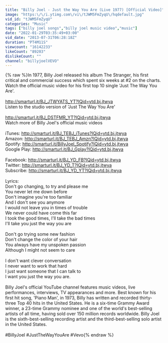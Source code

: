 ```yaml
---
title: "Billy Joel - Just the Way You Are (Live 1977) [Official Video]"
image: "https:\/\/i.ytimg.com\/vi\/tJWM5FmZyqU\/hqdefault.jpg"
vid_id: "tJWM5FmZyqU"
categories: "Music"
tags: ["billy joel songs","billy joel music video","music"]
date: "2022-01-29T03:35:49+03:00"
vid_date: "2013-07-31T06:28:18Z"
duration: "PT4M11S"
viewcount: "16142233"
likeCount: "89203"
dislikeCount: ""
channel: "billyjoelVEVO"
---
```

{% raw %}In 1977, Billy Joel released his album The Stranger, his first critical and commercial success which spent six weeks at #2 on the charts. Watch the official music video for his first top 10 single 'Just The Way You Are'.<br /><br /><a rel="nofollow" target="blank" href="http://smarturl.it/BJ_JTWYATS_YT?IQid=ytd.bj.jtwya">http://smarturl.it/BJ_JTWYATS_YT?IQid=ytd.bj.jtwya</a><br />Listen to the studio version of 'Just The Way You Are'<br /><br /><a rel="nofollow" target="blank" href="http://smarturl.it/BJ_DSTFMR_YT?IQid=ytd.bj.jtwya">http://smarturl.it/BJ_DSTFMR_YT?IQid=ytd.bj.jtwya</a><br />Watch more of Billy Joel's official music videos<br /><br />iTunes: <a rel="nofollow" target="blank" href="http://smarturl.it/BJ_TEBJ_iTunes?IQid=ytd.bj.jtwya">http://smarturl.it/BJ_TEBJ_iTunes?IQid=ytd.bj.jtwya</a><br />Amazon: <a rel="nofollow" target="blank" href="http://smarturl.it/BJ_TEBJ_Amzn?IQid=ytd.bj.jtwya">http://smarturl.it/BJ_TEBJ_Amzn?IQid=ytd.bj.jtwya</a> <br />Spotify: <a rel="nofollow" target="blank" href="http://smarturl.it/BillyJoel_Spotify?IQid=ytd.bj.jtwya">http://smarturl.it/BillyJoel_Spotify?IQid=ytd.bj.jtwya</a><br />Google Play: <a rel="nofollow" target="blank" href="http://smarturl.it/BJ_Gplay?IQid=ytd.bj.jtwya">http://smarturl.it/BJ_Gplay?IQid=ytd.bj.jtwya</a><br /><br />Facebook: <a rel="nofollow" target="blank" href="http://smarturl.it/BJ_YD_FB?IQid=ytd.bj.jtwya">http://smarturl.it/BJ_YD_FB?IQid=ytd.bj.jtwya</a><br />Twitter: <a rel="nofollow" target="blank" href="http://smarturl.it/BJ_YD_T?IQid=ytd.bj.jtwya">http://smarturl.it/BJ_YD_T?IQid=ytd.bj.jtwya</a><br />Subscribe: <a rel="nofollow" target="blank" href="http://smarturl.it/BJ_YD_YT?IQid=ytd.bj.jtwya">http://smarturl.it/BJ_YD_YT?IQid=ytd.bj.jtwya</a><br /><br />Lyrics:<br />Don't go changing, to try and please me<br />You never let me down before<br />Don't imagine you're too familiar<br />And I don't see you anymore<br />I would not leave you in times of trouble<br />We never could have come this far<br />I took the good times, I'll take the bad times<br />I'll take you just the way you are<br /><br />Don't go trying some new fashion<br />Don't change the color of your hair<br />You always have my unspoken passion<br />Although I might not seem to care<br /><br />I don't want clever conversation<br />I never want to work that hard<br />I just want someone that I can talk to<br />I want you just the way you are.<br /><br />Billy Joel's official YouTube channel features music videos, live performances, interviews, TV appearances and more. Best known for his first hit song, 'Piano Man', in 1973, Billy has written and recorded thirty-three Top 40 hits in the United States. He is a six-time Grammy Award winner, a 23-time Grammy nominee and one of the world's best-selling artists of all time, having sold over 150 million records worldwide. Billy Joel is the sixth-best-selling recording artist and the third-best-selling solo artist in the United States.<br /><br />#BillyJoel #JustTheWayYouAre #Vevo{% endraw %}

